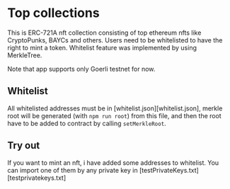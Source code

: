 # Top collections

This is ERC-721A nft collection consisting of top ethereum nfts like CryptoPunks, BAYCs and others. Users need to be whitelisted to have the right to mint a token. Whitelist feature was implemented by using MerkleTree.

Note that app supports only Goerli testnet for now.

## Whitelist

All whitelisted addresses must be in [whitelist.json][whitelist.json], merkle root will be generated (with `npm run root`) from this file, and then the root have to be added to contract by calling `setMerkleRoot`.

## Try out

If you want to mint an nft, i have added some addresses to whitelist. You can import one of them by any private key in [testPrivateKeys.txt][testprivatekeys.txt]
